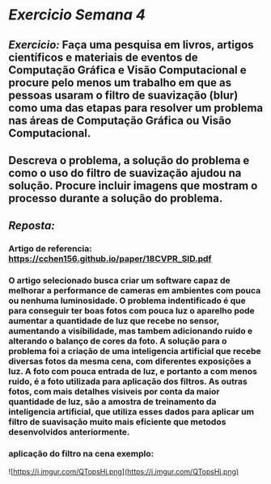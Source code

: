 # *Exercicio Semana 4*

## *Exercicio:*  Faça uma pesquisa em livros, artigos científicos e materiais de eventos de Computação Gráfica e Visão Computacional e procure pelo menos um trabalho em que as pessoas usaram o filtro de suavização (blur) como uma das etapas para resolver um problema nas áreas de Computação Gráfica ou Visão Computacional.

## Descreva o problema, a solução do problema e como o uso do filtro de suavização ajudou na solução. Procure incluir imagens que mostram o processo durante a solução do problema.

## *Reposta:*  

### Artigo de referencia: https://cchen156.github.io/paper/18CVPR_SID.pdf

### O artigo selecionado busca criar um software capaz de melhorar a performance de cameras em ambientes com pouca ou nenhuma luminosidade. O problema indentificado é que para conseguir ter boas fotos com pouca luz o aparelho pode aumentar a quantidade de luz que recebe no sensor, aumentando a visibilidade, mas tambem adicionando ruido e alterando o balanço de cores da foto. A solução para o problema foi a criação de uma inteligencia artificial que recebe diversas fotos da mesma cena, com diferentes exposições a luz. A foto com pouca entrada de luz, e portanto a com menos ruido, é a foto utilizada para aplicação dos filtros. As outras fotos, com mais detalhes visiveis por conta da maior quantidade de luz, são a amostra de treinamento da inteligencia artificial, que utiliza esses dados para aplicar um filtro de suavisação muito mais eficiente que metodos desenvolvidos anteriormente.

### aplicação do filtro na cena exemplo:

![https://i.imgur.com/QTopsHj.png](https://i.imgur.com/QTopsHj.png)

